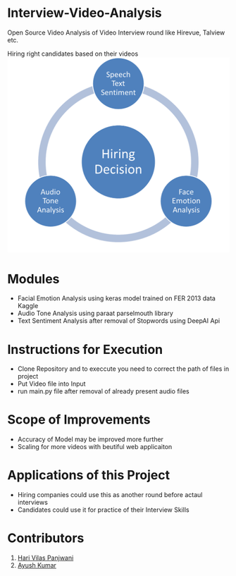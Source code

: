 # Interview-Video-Analysis
Open Source Video Analysis of Video Interview round like Hirevue, Talview etc.

Hiring right candidates based on their videos
<img src="hiring_dependency.png">

# Modules
<ul>
<li>Facial Emotion Analysis using keras model trained on FER 2013 data Kaggle</li>
<li>Audio Tone Analysis using paraat parselmouth library</li>
<li>Text Sentiment Analysis after removal of Stopwords using DeepAI Api</li>
</ul>

# Instructions for Execution
<ul>
<li>Clone Repository and to execcute you need to correct the path of files in project</li>
<li>Put Video file into Input</li>
<li>run main.py file after removal of already present audio files</li>
</ul>

# Scope of Improvements
<ul>
<li>Accuracy of Model may be improved more further</li>
<li>Scaling for more videos with beutiful web applicaiton</li>
</ul>

# Applications of this Project
<ul>
<li>Hiring companies could use this as another round before actaul interviews</li>
<li>Candidates could use it for practice of their Interview Skills</li>
</ul>

# Contributors
1. <a href = "https://github.com/harivilasp" >Hari Vilas Panjwani </a>
2. <a href = "https://github.com/ayush1920"> Ayush Kumar</a> 
